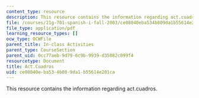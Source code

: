 ```yaml
---
content_type: resource
description: This resource contains the information regarding act.cuadros.
file: /courses/21g-701-spanish-i-fall-2003/ce08040eba534b809da1b55614e201ca_MIT21G_701F03_10art.pdf
file_type: application/pdf
learning_resource_types: []
ocw_type: OCWFile
parent_title: In-class Activities
parent_type: CourseSection
parent_uid: 0cc77aeb-9d79-6c9b-9939-d35082c099f4
resourcetype: Document
title: Act.Cuadros
uid: ce08040e-ba53-4b80-9da1-b55614e201ca
---
```

This resource contains the information regarding act.cuadros.

